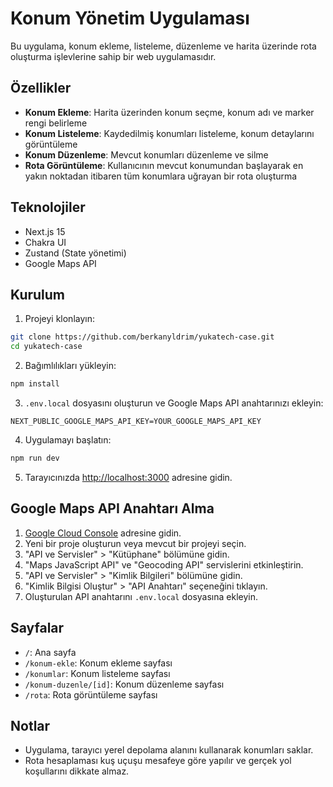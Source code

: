 # Konum Yönetim Uygulaması

Bu uygulama, konum ekleme, listeleme, düzenleme ve harita üzerinde rota oluşturma işlevlerine sahip bir web uygulamasıdır.

## Özellikler

- **Konum Ekleme**: Harita üzerinden konum seçme, konum adı ve marker rengi belirleme
- **Konum Listeleme**: Kaydedilmiş konumları listeleme, konum detaylarını görüntüleme
- **Konum Düzenleme**: Mevcut konumları düzenleme ve silme
- **Rota Görüntüleme**: Kullanıcının mevcut konumundan başlayarak en yakın noktadan itibaren tüm konumlara uğrayan bir rota oluşturma

## Teknolojiler

- Next.js 15
- Chakra UI
- Zustand (State yönetimi)
- Google Maps API

## Kurulum

1. Projeyi klonlayın:

```bash
git clone https://github.com/berkanyldrim/yukatech-case.git
cd yukatech-case
```

2. Bağımlılıkları yükleyin:

```bash
npm install
```

3. `.env.local` dosyasını oluşturun ve Google Maps API anahtarınızı ekleyin:

```
NEXT_PUBLIC_GOOGLE_MAPS_API_KEY=YOUR_GOOGLE_MAPS_API_KEY
```

4. Uygulamayı başlatın:

```bash
npm run dev
```

5. Tarayıcınızda [http://localhost:3000](http://localhost:3000) adresine gidin.

## Google Maps API Anahtarı Alma

1. [Google Cloud Console](https://console.cloud.google.com/) adresine gidin.
2. Yeni bir proje oluşturun veya mevcut bir projeyi seçin.
3. "API ve Servisler" > "Kütüphane" bölümüne gidin.
4. "Maps JavaScript API" ve "Geocoding API" servislerini etkinleştirin.
5. "API ve Servisler" > "Kimlik Bilgileri" bölümüne gidin.
6. "Kimlik Bilgisi Oluştur" > "API Anahtarı" seçeneğini tıklayın.
7. Oluşturulan API anahtarını `.env.local` dosyasına ekleyin.

## Sayfalar

- `/`: Ana sayfa
- `/konum-ekle`: Konum ekleme sayfası
- `/konumlar`: Konum listeleme sayfası
- `/konum-duzenle/[id]`: Konum düzenleme sayfası
- `/rota`: Rota görüntüleme sayfası

## Notlar

- Uygulama, tarayıcı yerel depolama alanını kullanarak konumları saklar.
- Rota hesaplaması kuş uçuşu mesafeye göre yapılır ve gerçek yol koşullarını dikkate almaz.
